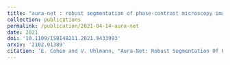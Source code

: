 ```yaml
---
title: "aura-net : robust segmentation of phase-contrast microscopy images with few annotations"
collection: publications
permalink: /publication/2021-04-14-aura-net
date: 2021
doi: '10.1109/ISBI48211.2021.9433993'
arxiv: '2102.01389'
citation: 'E. Cohen and V. Uhlmann, "Aura-Net: Robust Segmentation Of Phase-Contrast Microscopy Images with Few Annotations 2021 IEEE 18th International Symposium on Biomedical Imaging (ISBI), 2021, pp. 640-644.'
---
```

